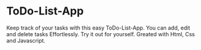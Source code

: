 # ToDo-List-App
Keep track of your tasks with this easy ToDo-List-App. You can add, edit and delete tasks Effortlessly. 
Try it out for yourself.
Greated with Html, Css and Javascript.

